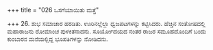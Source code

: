 +++
title = "026 ಒಸಗೆಯಾಯಿತು ಮತ್ತೆ"

+++
26. ಶುಭ ಸಮಾಚಾರ ಹರಡಿತು. ಊರಿನಲ್ಲೆಲ್ಲಾ ಧ್ವಜಪಟಗಳನ್ನು ಕಟ್ಟಿಸಿದರು. ಹೆಚ್ಚಿನ ಸಂತೋಷದಲ್ಲಿ ಮಹಾರಾಜನು ರೋಮಾಂಚ ಪುಳಕಿತನಾದನು. ಸೂರ್ಯೋದಯದ ನಂತರ ರಾಜರ ಸಮೂಹದೊಂದಿಗೆ ಬಂದು ಕುಂಬಾರನ ಮನೆಯಲ್ಲಿದ್ದ ಭೂಪತಿಗಳನ್ನು ನೋಡಿದನು.